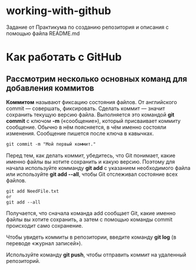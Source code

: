 # working-with-github
Задание от Практикума по созданию репозитория и описания с помощью файла README.md

# Как работать с GitHub

## Рассмотрим несколько основных команд для добавления коммитов

**Коммитом** называют фиксацию состояния файлов. От английского commit — совершать, фиксировать. Сделать коммит — значит сохранить текущую версию файла. 
Выполняется это командой **git commit** c ключом **-m** («сообщение»), который присваивает коммиту сообщение. Обычно в нём поясняется, в чём именно состояли изменения. Сообщение пишется после ключа в кавычках. <br>

```html
git commit -m "Мой первый коммит." 
```

Перед тем, как делать коммит, убедитесь, что Git понимает, какие именно файлы вы хотите сохранить и какую версию. Поэтому для начала используйте комманду **git add** с указанием необходимого файла или используйте **git add --all**, чтобы Git отслеживал состояние всех файлов.

```html
git add NeedFile.txt
or
git add --all
```
 
Получается, что сначала команда add сообщает Git, какие именно файлы вы хотите сохранить, а затем с помощью команды commit происходит само сохранение. <br>

Чтобы увидеть коммиты в репозитории, введите команду **git log** (в переводе «журнал записей»).<br>

Используйте команду **git push**, чтобы отправить коммит на удаленный репозиторий. 

